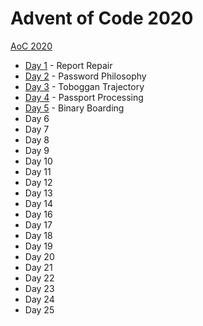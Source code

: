 # Advent of Code 2020

[AoC 2020](https://adventofcode.com/2020/)

- [Day 1](src/bin/y20d01.rs) - Report Repair
- [Day 2](src/bin/y20d02.rs) - Password Philosophy
- [Day 3](src/bin/y20d03.rs) - Toboggan Trajectory
- [Day 4](src/bin/y20d04.rs) - Passport Processing
- [Day 5](src/bin/y20d05.rs) - Binary Boarding
- Day 6
- Day 7
- Day 8
- Day 9
- Day 10
- Day 11
- Day 12
- Day 13
- Day 14
- Day 16
- Day 17
- Day 18
- Day 19
- Day 20
- Day 21
- Day 22
- Day 23
- Day 24
- Day 25